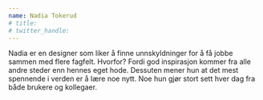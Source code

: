 ```yaml
---
name: Nadia Tokerud
# title: 
# twitter_handle: 
---
```

Nadia er en designer som liker å finne unnskyldninger for å få jobbe sammen med flere fagfelt. Hvorfor? Fordi god inspirasjon kommer fra alle andre steder enn hennes eget hode. Dessuten mener hun at det mest spennende i verden er å lære noe nytt. Noe hun gjør stort sett hver dag fra både brukere og kollegaer.
